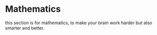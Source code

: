 # Mathematics
this section is for mathematics,
to make your brain work harder but also smarter and better.
